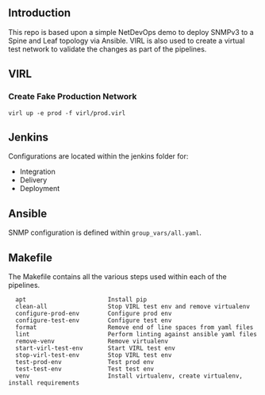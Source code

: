 ## Introduction
This repo is based upon a simple NetDevOps demo to deploy SNMPv3 to a Spine and Leaf topology via Ansible.
VIRL is also used to create a virtual test network to validate the changes as part of the pipelines.

## VIRL
### Create Fake Production Network
```
virl up -e prod -f virl/prod.virl
```

## Jenkins
Configurations are located within the jenkins folder for:
* Integration
* Delivery
* Deployment

## Ansible
SNMP configuration is defined within `group_vars/all.yaml`.

## Makefile
The Makefile contains all the various steps used within each of the pipelines.
```
  apt                       Install pip
  clean-all                 Stop VIRL test env and remove virtualenv
  configure-prod-env        Configure prod env
  configure-test-env        Configure test env
  format                    Remove end of line spaces from yaml files
  lint                      Perform linting against ansible yaml files
  remove-venv               Remove virtualenv
  start-virl-test-env       Start VIRL test env
  stop-virl-test-env        Stop VIRL test env
  test-prod-env             Test prod env
  test-test-env             Test test env
  venv                      Install virtualenv, create virtualenv, install requirements
```
